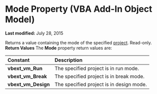 
# Mode Property (VBA Add-In Object Model)

 **Last modified:** July 28, 2015


Returns a value containing the mode of the specified  [project](b8bdf64f-5920-1ae9-16d0-b26d09524a30.md). Read-only.
 **Return Values**
The  **Mode** property return values are:


|**Constant**|**Description**|
|:-----|:-----|
| **vbext_vm_Run**|The specified project is in run mode.|
| **vbext_vm_Break**|The specified project is in break mode.|
| **vbext_vm_Design**|The specified project is in design mode.|
